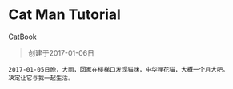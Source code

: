 # Cat Man Tutorial

CatBook

> 创建于2017-01-06日

```
2017-01-05日晚，大雨，回家在楼梯口发现猫咪，中华狸花猫，大概一个月大吧。
决定让它与我一起生活。
```


